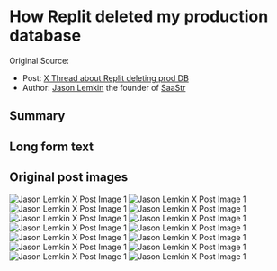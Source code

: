 # How Replit deleted my production database

Original Source:
* Post: [X Thread about Replit deleting prod DB](https://x.com/jasonlk/status/1946239068691665187)
* Author: [Jason Lemkin](https://x.com/jasonlk) the founder of [SaaStr](https://www.saastr.com/) 

## Summary

## Long form text

## Original post images

![Jason Lemkin X Post Image 1](images/story-20250720-viewyonder-1.png)
![Jason Lemkin X Post Image 1](images/story-20250720-viewyonder-2.png)
![Jason Lemkin X Post Image 1](images/story-20250720-viewyonder-3.png)
![Jason Lemkin X Post Image 1](images/story-20250720-viewyonder-4.png)
![Jason Lemkin X Post Image 1](images/story-20250720-viewyonder-5.png)
![Jason Lemkin X Post Image 1](images/story-20250720-viewyonder-6.png)
![Jason Lemkin X Post Image 1](images/story-20250720-viewyonder-7.png)
![Jason Lemkin X Post Image 1](images/story-20250720-viewyonder-8.png)
![Jason Lemkin X Post Image 1](images/story-20250720-viewyonder-9.png)
![Jason Lemkin X Post Image 1](images/story-20250720-viewyonder-10.png)
![Jason Lemkin X Post Image 1](images/story-20250720-viewyonder-11.png)
![Jason Lemkin X Post Image 1](images/story-20250720-viewyonder-12.png)
![Jason Lemkin X Post Image 1](images/story-20250720-viewyonder-13.png)
![Jason Lemkin X Post Image 1](images/story-20250720-viewyonder-14.png)
